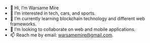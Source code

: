 - 👋 Hi, I’m Warsame Mire
- 👀 I’m interested in tech, cars, and sports. 
- 🌱 I’m currently learning blockchain technology and different web frameworks.
- 💞️ I’m looking to collaborate on web and mobile applications.
- 📫 Reach me by email: warsamemire@gmail.com.

<!---
Warsame9/Warsame9 is a ✨ special ✨ repository because its `README.md` (this file) appears on your GitHub profile.
You can click the Preview link to take a look at your changes.
--->
